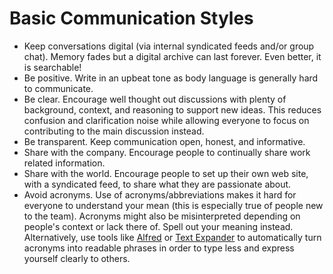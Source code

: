 # Basic Communication Styles

- Keep conversations digital (via internal syndicated feeds and/or group chat). Memory fades but a
  digital archive can last forever. Even better, it is searchable!
- Be positive. Write in an upbeat tone as body language is generally hard to communicate.
- Be clear. Encourage well thought out discussions with plenty of background, context, and reasoning
  to support new ideas. This reduces confusion and clarification noise while allowing everyone to
  focus on contributing to the main discussion instead.
- Be transparent. Keep communication open, honest, and informative.
- Share with the company. Encourage people to continually share work related information.
- Share with the world. Encourage people to set up their own web site, with a syndicated feed, to
  share what they are passionate about.
- Avoid acronyms. Use of acronyms/abbreviations makes it hard for everyone to understand your mean
  (this is especially true of people new to the team). Acronyms might also be misinterpreted
  depending on people's context or lack there of. Spell out your meaning instead. Alternatively, use
  tools like [Alfred](https://www.alfredapp.com) or [Text Expander](https://textexpander.com) to
  automatically turn acronyms into readable phrases in order to type less and express yourself
  clearly to others.
